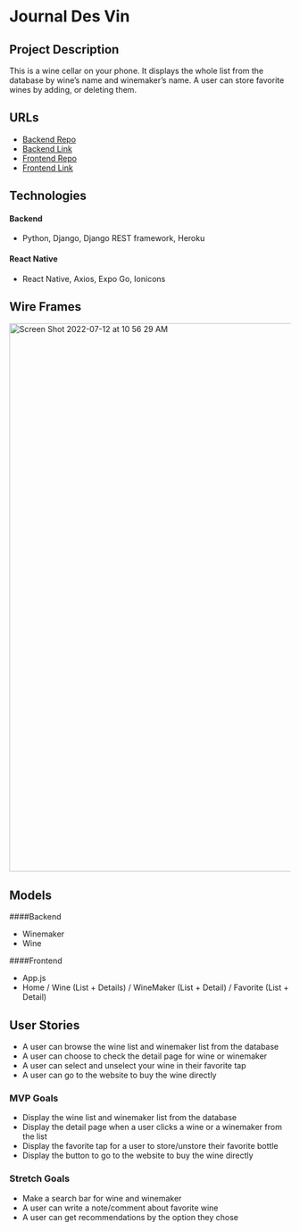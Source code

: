 # Journal Des Vin

## Project Description

This is a wine cellar on your phone. It displays the whole list from the database by wine’s name and winemaker’s name. A user can store favorite wines by adding, or deleting them.

## URLs

- [Backend Repo](https://github.com/Bom-dev/journal_des_vin_back)
- [Backend Link](https://journal-des-vin.herokuapp.com/)
- [Frontend Repo](https://github.com/Bom-dev/journal_des_vin)
- [Frontend Link]()

## Technologies

#### Backend

- Python, Django, Django REST framework, Heroku

#### React Native

- React Native, Axios, Expo Go, Ionicons

## Wire Frames

<img width="983" alt="Screen Shot 2022-07-12 at 10 56 29 AM" src="https://media.git.generalassemb.ly/user/42781/files/1bb822a9-e57c-4c14-9e6e-7f1436a213bf">

## Models

####Backend

- Winemaker
- Wine

####Frontend

- App.js
- Home / Wine (List + Details) / WineMaker (List + Detail) / Favorite (List + Detail)

## User Stories

- A user can browse the wine list and winemaker list from the database
- A user can choose to check the detail page for wine or winemaker
- A user can select and unselect your wine in their favorite tap
- A user can go to the website to buy the wine directly

### MVP Goals

- Display the wine list and winemaker list from the database
- Display the detail page when a user clicks a wine or a winemaker from the list
- Display the favorite tap for a user to store/unstore their favorite bottle
- Display the button to go to the website to buy the wine directly

### Stretch Goals

- Make a search bar for wine and winemaker
- A user can write a note/comment about favorite wine
- A user can get recommendations by the option they chose
